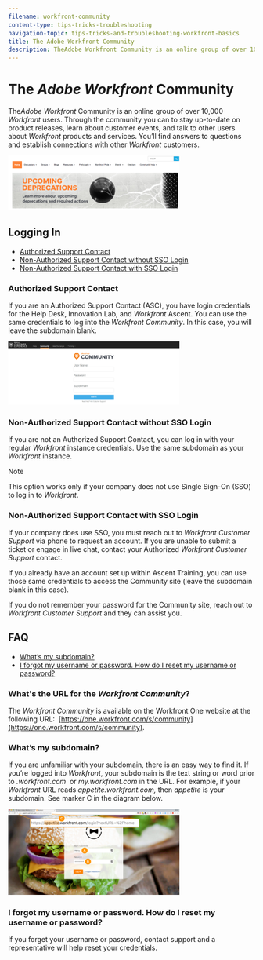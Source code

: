 ```yaml
---
filename: workfront-community
content-type: tips-tricks-troubleshooting
navigation-topic: tips-tricks-and-troubleshooting-workfront-basics
title: The Adobe Workfront Community
description: TheAdobe Workfront Community is an online group of over 10,000 Workfront users. Through the community you can to stay up-to-date on product releases, learn about customer events, and talk to other users about Workfront products and services. You’ll find answers to questions and establish connections with other Workfront customers.
---
```


# The *Adobe Workfront* Community

The*Adobe Workfront* Community is an online group of over 10,000 *Workfront* users. Through the community you can to stay up-to-date on product releases, learn about customer events, and talk to other users about *Workfront* products and services. You’ll find answers to questions and establish connections with other *Workfront* customers.

<!--
<img src="assets/screen-shot-2018-09-06-at-11.38.27-am-350x112.png" alt="Screen_Shot_2018-09-06_at_11.38.27_AM.png" style="width: 350;height: 112;" data-mc-conditions="QuicksilverOrClassic.Draft mode">
-->

![Screen_Shot_2018-09-06_at_11.38.27_AM.png](assets/screen-shot-2018-09-06-at-11.38.27-am-350x112.png)

## Logging In

* [Authorized Support Contact](#authorized-support-contact) 
* [Non-Authorized Support Contact without SSO Login](#non-asc-no-sso-login) 
* [Non-Authorized Support Contact with SSO Login](#non-asc-sso-login)

### Authorized Support Contact

If you are an Authorized Support Contact (ASC), you have login credentials for the Help Desk, Innovation Lab, and *Workfront* Ascent. You can use the same credentials to log into the *Workfront Community*. In this case, you will leave the subdomain blank.

![community_4.png](assets/community-4-350x129.png)

### Non-Authorized Support Contact without SSO Login

If you are not an Authorized Support Contact, you can log in with your regular *Workfront* instance credentials. Use the same subdomain as your *Workfront* instance.

>[!NOTE]
>
>This option works only if your company does not use Single Sign-On (SSO) to log in to *Workfront*.

### Non-Authorized Support Contact with SSO Login

If your company does use SSO, you must reach out to *Workfront Customer Support* via phone to request an account. If you are unable to submit a ticket or engage in live chat, contact your Authorized *Workfront Customer Support* contact.&nbsp;

If you already have an account set up within Ascent Training, you can use those same credentials to access the Community site (leave the subdomain blank in this case).

If you do not remember your password for the Community site, reach out to *Workfront Customer Support* and they can assist you.

## FAQ

* [What’s my subdomain?](#subdomain) 
* [I forgot my username or password. How do I reset my username or password?](#forgot-username-or-password)

### What's the URL&nbsp;for the *Workfront Community*?

The *Workfront Community* is available on the Workfront One website at the following URL:&nbsp; [https://one.workfront.com/s/community](https://one.workfront.com/s/community).

### What’s my subdomain?

If you are unfamiliar with your subdomain, there is an easy way to find it. If you’re logged into *Workfront*, your subdomain is the text string or word prior to *.workfront.com*&nbsp; or *my.workfront.com*&nbsp;in the URL. For example, if your *Workfront* URL reads *appetite.workfront.com,*&nbsp;then *appetite* is your subdomain. See marker&nbsp;C in the diagram below.

![community_5.png](assets/community-5-350x175.png)

### I forgot my username or password. How do I reset my username or password?

If you forget your username or password, contact support and a representative will help reset your credentials.
